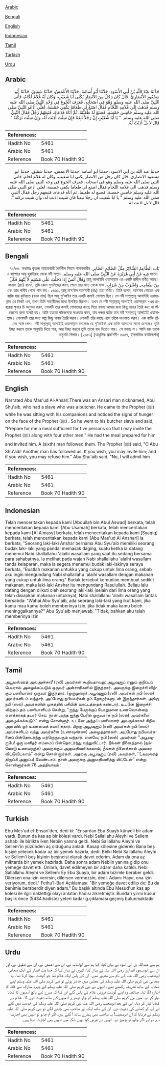 [Arabic](#arabic)

[Bengali](#bengali)

[English](#english)

[Indonesian](#indonesian)

[Tamil](#tamil)

[Turkish](#turkish)

[Urdu](#urdu)

## Arabic


<div dir="rtl" lang="ar" style={{fontSize:'larger',backgroundColor:'#f8f9fa',padding:20}}>
حَدَّثَنَا عَبْدُ اللَّهِ بْنُ أَبِي الأَسْوَدِ، حَدَّثَنَا أَبُو أُسَامَةَ، حَدَّثَنَا الأَعْمَشُ، حَدَّثَنَا شَقِيقٌ، حَدَّثَنَا أَبُو مَسْعُودٍ الأَنْصَارِيُّ، قَالَ كَانَ رَجُلٌ مِنَ الأَنْصَارِ يُكْنَى أَبَا شُعَيْبٍ، وَكَانَ لَهُ غُلاَمٌ لَحَّامٌ، فَأَتَى النَّبِيَّ صلى الله عليه وسلم وَهْوَ فِي أَصْحَابِهِ، فَعَرَفَ الْجُوعَ فِي وَجْهِ النَّبِيِّ صلى الله عليه وسلم فَذَهَبَ إِلَى غُلاَمِهِ اللَّحَّامِ فَقَالَ اصْنَعْ لِي طَعَامًا يَكْفِي خَمْسَةً، لَعَلِّي أَدْعُو النَّبِيَّ صلى الله عليه وسلم خَامِسَ خَمْسَةٍ‏.‏ فَصَنَعَ لَهُ طُعَيِّمًا، ثُمَّ أَتَاهُ فَدَعَاهُ، فَتَبِعَهُمْ رَجُلٌ فَقَالَ النَّبِيُّ صلى الله عليه وسلم ‏ "‏ يَا أَبَا شُعَيْبٍ إِنَّ رَجُلاً تَبِعَنَا فَإِنْ شِئْتَ أَذِنْتَ لَهُ، وَإِنْ شِئْتَ تَرَكْتَهُ ‏"‏‏.‏ قَالَ لاَ بَلْ أَذِنْتُ لَهُ‏.‏
</div>
<div style={{backgroundColor:'#f8f9fa',padding:20, marginBottom: 10}}><table> <thead> <tr> <th>References:</th> <th></th> </tr> </thead> <tbody><tr><td>Hadith No</td><td>5461</td></tr><tr><td>Arabic No</td><td>5461</td></tr><tr><td>Reference</td><td>Book 70 Hadith 90</td></tr></tbody></table></div>


<div dir="rtl" lang="ar" style={{fontSize:'larger',backgroundColor:'#f8f9fa',padding:20}}>
حدثنا عبد الله بن ابي الاسود، حدثنا ابو اسامة، حدثنا الاعمش، حدثنا شقيق، حدثنا ابو مسعود الانصاري، قال كان رجل من الانصار يكنى ابا شعيب، وكان له غلام لحام، فاتى النبي صلى الله عليه وسلم وهو في اصحابه، فعرف الجوع في وجه النبي صلى الله عليه وسلم فذهب الى غلامه اللحام فقال اصنع لي طعاما يكفي خمسة، لعلي ادعو النبي صلى الله عليه وسلم خامس خمسة. فصنع له طعيما، ثم اتاه فدعاه، فتبعهم رجل فقال النبي صلى الله عليه وسلم " يا ابا شعيب ان رجلا تبعنا فان شيت اذنت له، وان شيت تركته ". قال لا بل اذنت له
</div>
<div style={{backgroundColor:'#f8f9fa',padding:20, marginBottom: 10}}><table> <thead> <tr> <th>References:</th> <th></th> </tr> </thead> <tbody><tr><td>Hadith No</td><td>5461</td></tr><tr><td>Arabic No</td><td>5461</td></tr><tr><td>Reference</td><td>Book 70 Hadith 90</td></tr></tbody></table></div>

## Bengali


<div dir="rtl" lang="bn" style={{fontSize:'larger',backgroundColor:'#f8f9fa',padding:20}}>
بَاب الطَّاعِمُ الشَّاكِرُ مِثْلُ الصَّائِمِ الصَّابِرِ. ৭০/৫৬. অধ্যায়ঃ কৃতজ্ঞ আহারকারী ধৈর্যশীল সিয়াম পালনকারীর মতো। فِيهِ عَنْ أَبِي هُرَيْرَةَ عَنْ النَّبِيِّ صلى الله عليه وسلم. এ ব্যাপারে আবূ হুরাইরাহ থেকে নবী সাল্লাল্লাহু আলাইহি ওয়াসাল্লাম এর একটি হাদীস বর্ণিত আছে। وَقَالَ أَنَسٌ إِذَا دَخَلْتَ عَلٰى مُسْلِمٍ لاَ يُتَّهَمُ فَكُلْ مِنْ طَعَامِه„ وَاشْرَبْ مِنْ شَرَابِهِ. আনাস (রাঃ) বলেন, তুমি কোন মুসলিমের কাছে গেলে তার খাদ্য থেকে খাও এবং তার পানীয় থেকে পান কর। ৫৪৬১. আবূ মাস‘উদ আনসারী (রাঃ) হতে বর্ণিত। তিনি বলেন, আনসার গোত্রের এক ব্যক্তি যার কুনিয়াত (ডাক নাম) ছিল আবূ শু’আইব তার একটি কসাই গোলাম ছিল। সে নবী সাল্লাল্লাহু আলাইহি ওয়াসাল্লাম এর নিকট এল, তখন তিনি সাহাবীদের মধ্যে উপস্থিত ছিলেন। তখন সে নবী সাল্লাল্লাহু আলাইহি ওয়াসাল্লাম -এর চেহারায় ক্ষুধার চি‎ অনুভব করল, লোকটি তার কসাই গোলামের কাছে গিয়ে বললঃ আমার জন্য কিছু খাবার তৈরি কর; যা পাঁচজনের জন্য যথেষ্ট হয়। আমি হয়তো পাঁচজনকে দাওয়াত করব, যার পঞ্চম ব্যক্তি হবে নবী সাল্লাল্লাহু আলাইহি ওয়াসাল্লাম। গোলামটি তার জন্য অল্প কিছু খাবার তৈরি করল। লোকটি তাঁর কাছে এসে তাঁকে দাওয়াত করল। এক ব্যক্তি তাঁদের সঙ্গে গেল। নবী সাল্লাল্লাহু আলাইহি ওয়াসাল্লাম বললেনঃ হে শু‘আইব! এক ব্যক্তি আমাদের সাথে এসেছে। তুমি ইচ্ছা করলে তাকে অনুমতি দিতে পার, আর ইচ্ছা করলে তুমি তাকে বাদ দিতেও পার। সে বললঃ না। আমি বরং তাকে অনুমতি দিলাম। [২০৮১] (আধুনিক প্রকাশনী- ৫০৫৭, ইসলামিক ফাউন্ডেশন)
</div>
<div style={{backgroundColor:'#f8f9fa',padding:20, marginBottom: 10}}><table> <thead> <tr> <th>References:</th> <th></th> </tr> </thead> <tbody><tr><td>Hadith No</td><td>5461</td></tr><tr><td>Arabic No</td><td>5461</td></tr><tr><td>Reference</td><td>Book 70 Hadith 90</td></tr></tbody></table></div>

## English


<div dir="ltr" lang="en" style={{fontSize:'larger',backgroundColor:'#f8f9fa',padding:20}}>
Narrated Abu Mas'ud Al-Ansari:There was an Ansari man nicknamed, Abu Shu'aib, who had a slave who was a butcher. He came to the Prophet (ﷺ) while he was sitting with his companions and noticed the signs of hunger on the face of the Prophet (ﷺ) . So he went to his butcher slave and said, "Prepare for me a meal sufficient for five persons so that I may invite the Prophet (ﷺ) along with four other men." He had the meal prepared for him and invited him. A (sixth) man followed them. The Prophet (ﷺ) said, "O Abu Shu'aib! Another man has followed us. If you wish, you may invite him; and if you wish, you may refuse him." Abu Shu'aib said, "No, I will admit him
</div>
<div style={{backgroundColor:'#f8f9fa',padding:20, marginBottom: 10}}><table> <thead> <tr> <th>References:</th> <th></th> </tr> </thead> <tbody><tr><td>Hadith No</td><td>5461</td></tr><tr><td>Arabic No</td><td>5461</td></tr><tr><td>Reference</td><td>Book 70 Hadith 90</td></tr></tbody></table></div>

## Indonesian


<div dir="ltr" lang="id" style={{fontSize:'larger',backgroundColor:'#f8f9fa',padding:20}}>
Telah menceritakan kepada kami [Abdullah bin Abul Aswad] berkata, telah menceritakan kepada kami [Abu Usamah] berkata, telah menceritakan kepada kami [Al A'masy] berkata, telah menceritakan kepada kami [Syaqiq] berkata, telah menceritakan kepada kami [Abu Mas'ud Al Anshari] ia berkata, "Seorang laki-laki Anshar bernama Abu Syu'aib memiliki seorang budak laki-laki yang pandai memasak daging, suatu ketika ia datang menemui Nabi shallallahu 'alaihi wasallam yang saat itu sedang bersama para sahabatnya. Ia melihat pada wajah Nabi shallallahu 'alaihi wasallam tanda kelaparan, maka ia segera menemui budak laki-lakinya seraya berkata, "Buatlah makanan untukku yang cukup untuk lima orang, sebab aku ingin mengundang Nabi shallallahu 'alaihi wasallam dengan makanan yang cukup untuk lima orang." Budak tersebut kemudian membuat sedikit makanan, maka laki-laki Anshar itu mengundang Rasulullah. Beliau lalu datang dengan diikuti oleh seorang laki-laki (selain dari lima orang yang telah disiapkan makanan untuknya), Nabi shallallahu 'alaihi wasallam lantas bersabda: "Wahai Abu Syu'aib, ada seorang laki-laki yang ikut kami, jika kamu mau kamu boleh memberinya izin, jika tidak maka kamu boleh meninggalkannya?" Abu Syu'aib menjawab, "Tidak, bahkan aku telah memberinya izin
</div>
<div style={{backgroundColor:'#f8f9fa',padding:20, marginBottom: 10}}><table> <thead> <tr> <th>References:</th> <th></th> </tr> </thead> <tbody><tr><td>Hadith No</td><td>5461</td></tr><tr><td>Arabic No</td><td>5461</td></tr><tr><td>Reference</td><td>Book 70 Hadith 90</td></tr></tbody></table></div>

## Tamil


<div dir="ltr" lang="ta" style={{fontSize:'larger',backgroundColor:'#f8f9fa',padding:20}}>
அபூமஸ்ஊத் அல்அன்சாரீ (ரலி) அவர்கள் கூறியதாவது: அபூஷுஐப் எனும் குறிப்புப் பெயரால் அழைக்கப்படும் ஒருவர் அன்சாரிகளில் இருந்தார். அவருக்கு இறைச்சி விற்கும் பணியாளர் ஒருவர் இருந்தார். (ஒருமுறை) அபூஷுஐப் (ரலி) அவர்கள் நபி (ஸல்) அவர்களிடம் வந்தார். அப்போது நபியவர்கள் தம் தோழர்களுடன் இருந்தார்கள். அங்கு நபி (ஸல்) அவர்களின் முகத்தில் பசியின் வாட்டத்தைக் கண்டார். உடனே இறைச்சி விற்கும் தம் பணியாளிடம் சென்று, ‘‘ஐந்து பேருக்குப் போதுமான உணவொன்றை எனக்காகத் தயார் செய். நான் அந்த ஐந்து பேரில் ஒருவராக நபி (ஸல்) அவர்களை அழைக்கக்கூடும்” என்று சொன்னார். உடனே அந்தப் பணியாளர் அவருக்காகச் சிறிய அளவில் ஓர் உணவைத் தயாரித்தார். பிறகு அபூஷுஐப் (ரலி) அவர்கள் நபி (ஸல்) அவர்களிடம் வந்து அவர்களை (உணவுண்ண) அழைத்தார்கள். அப்போது நபியவர்களைப் பின்தொடர்ந்து மற்றொருவரும் வந்தார். எனவே, நபி (ஸல்) அவர்கள் ‘‘அபூஷுஐபே! ஒரு மனிதர் எம்மைப் பின்தொடர்ந்து வந்துவிட்டார். நீங்கள் நினைத்தால் (நம்மோடு உணவருந்த) அவருக்கும் அனுமதியளிக்கலாம்; நீங்கள் நினைத்தால் அவரை விட்டுவிடலாம்” என்று சொன்னார்கள். அதற்கு அபூஷுஐப் (ரலி) அவர்கள், ‘‘(அவரைத் திருப்பி அனுப்ப) வேண்டாம். நான் அவருக்கு அனுமதியளித்து விட்டேன்” என்று சொன்னார்கள்.76 அத்தியாயம் :
</div>
<div style={{backgroundColor:'#f8f9fa',padding:20, marginBottom: 10}}><table> <thead> <tr> <th>References:</th> <th></th> </tr> </thead> <tbody><tr><td>Hadith No</td><td>5461</td></tr><tr><td>Arabic No</td><td>5461</td></tr><tr><td>Reference</td><td>Book 70 Hadith 90</td></tr></tbody></table></div>

## Turkish


<div dir="ltr" lang="tr" style={{fontSize:'larger',backgroundColor:'#f8f9fa',padding:20}}>
Ebu Mes'ud el-Ensari'den, dedi ki: "Ensardan Ebu Şuayb künyeli bir adam vardı. Bunun da kas ap bir kölesi vardı. Nebi Sallallahu Aleyhi ve Sellem ashabı ile birlikte iken Nebiin yanına geldi. Nebi Sallallahu Aleyhi ve Sellem'in yüzünden aç olduğunu anladı. Kasap kölesine giderek: Bana beş kişiye yetecek kadar az bir yemek hazırla, dedi. Belki Nebi Sallallahu Aleyhi ve Sellem'i beş kişinin beşincisi olarak davet ederim. Adam da ona az miktarda bir yemek hazırladı. Daha sonra adam Nebiin yanına gidip onu yemeğe davet etti. Onlara, davet edilmeyen bir adam daha katıldı. Nebi Sallallahu Aleyhi ve Sellem: Ey Ebu Şuayb, bir adam bizimle beraber geldi. Dilersen ona izin verirsin, dilersen vermezsin, dedi. Adam: Hayır, ona izin veriyorum, dedi." Fethu'l-Bari Açıklaması: "Bir yemeğe davet edilip de: Bu da benimle beraberdir diyen adam." Bu başlık altında Ebu Mesud'un kas ap kölesi ile ilgili naklettiği olayı anlatan hadisi zikretmiştir. Bundan yirmi küsur başlık önce (5434.hadiste) yeteri kadar g.çıklaması geçmiş bulunmaktadır
</div>
<div style={{backgroundColor:'#f8f9fa',padding:20, marginBottom: 10}}><table> <thead> <tr> <th>References:</th> <th></th> </tr> </thead> <tbody><tr><td>Hadith No</td><td>5461</td></tr><tr><td>Arabic No</td><td>5461</td></tr><tr><td>Reference</td><td>Book 70 Hadith 90</td></tr></tbody></table></div>

## Urdu


<div dir="rtl" lang="ur" style={{fontSize:'larger',backgroundColor:'#f8f9fa',padding:20}}>
ہم سے عبداللہ بن ابی اسود نے بیان کیا، کہا ہم سے ابواسامہ نے، ان سے اعمش نے، ان سے شقیق نے، اور ان سے ابومسعود انصاری رضی اللہ عنہ نے بیان کیا، انہوں نے بیان کیا کہ جماعت انصار کے ایک صحابی ابوشعیب رضی اللہ عنہ کے نام سے مشہور تھے۔ ان کے پاس ایک غلام تھا جو گوشت بیچا کرتا تھا۔ وہ صحابی نبی کریم صلی اللہ علیہ وسلم کی مجلس میں حاضر ہوئے تو نبی کریم صلی اللہ علیہ وسلم اپنے صحابہ کے ساتھ تشریف رکھتے تھے۔ انہوں نے نبی کریم صلی اللہ علیہ وسلم کے چہرہ مبارک سے فاقہ کا اندازہ لگا لیا۔ چنانچہ وہ اپنے گوشت فروش غلام کے پاس گئے اور کہا کہ میرے لیے پانچ آدمیوں کا کھانا تیار کر دو۔ میں نبی کریم صلی اللہ علیہ وسلم کو چار دوسرے آدمیوں کے ساتھ دعوت دوں گا۔ غلام نے کھانا تیار کر دیا۔ اس کے بعد ابوشعیب رضی اللہ عنہ نبی کریم صلی اللہ علیہ وسلم کی خدمت میں گئے اور آپ کو کھانے کی دعوت دی۔ ان کے ساتھ ایک اور صاحب بھی چلنے لگے تو نبی کریم صلی اللہ علیہ وسلم نے فرمایا کہ اے ابوشعیب! یہ صاحب بھی ہمارے ساتھ آ گئے ہیں، اگر تم چاہو تو انہیں بھی اجازت دے دو اور اگر چاہو تو چھوڑ دو۔ انہوں نے عرض کیا نہیں بلکہ میں انہیں بھی اجازت دیتا ہوں۔
</div>
<div style={{backgroundColor:'#f8f9fa',padding:20, marginBottom: 10}}><table> <thead> <tr> <th>References:</th> <th></th> </tr> </thead> <tbody><tr><td>Hadith No</td><td>5461</td></tr><tr><td>Arabic No</td><td>5461</td></tr><tr><td>Reference</td><td>Book 70 Hadith 90</td></tr></tbody></table></div>